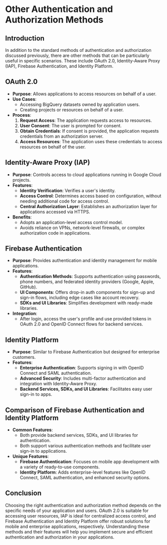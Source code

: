 # Other Authentication and Authorization Methods

## Introduction
In addition to the standard methods of authentication and authorization discussed previously, there are other methods that can be particularly useful in specific scenarios. These include OAuth 2.0, Identity-Aware Proxy (IAP), Firebase Authentication, and Identity Platform.

## OAuth 2.0
- **Purpose**: Allows applications to access resources on behalf of a user.
- **Use Cases**:
  - Accessing BigQuery datasets owned by application users.
  - Creating projects or resources on behalf of a user.
- **Process**:
  1. **Request Access**: The application requests access to resources.
  2. **User Consent**: The user is prompted for consent.
  3. **Obtain Credentials**: If consent is provided, the application requests credentials from an authorization server.
  4. **Access Resources**: The application uses these credentials to access resources on behalf of the user.

## Identity-Aware Proxy (IAP)
- **Purpose**: Controls access to cloud applications running in Google Cloud projects.
- **Features**:
  - **Identity Verification**: Verifies a user's identity.
  - **Access Control**: Determines access based on configuration, without needing additional code for access control.
  - **Central Authorization Layer**: Establishes an authorization layer for applications accessed via HTTPS.
- **Benefits**:
  - Adopts an application-level access control model.
  - Avoids reliance on VPNs, network-level firewalls, or complex authorization code in applications.

## Firebase Authentication
- **Purpose**: Provides authentication and identity management for mobile applications.
- **Features**:
  - **Authentication Methods**: Supports authentication using passwords, phone numbers, and federated identity providers (Google, Apple, GitHub).
  - **UI Components**: Offers drop-in auth components for sign-up and sign-in flows, including edge cases like account recovery.
  - **SDKs and UI Libraries**: Simplifies development with ready-made libraries.
- **Integration**:
  - After login, access the user's profile and use provided tokens in OAuth 2.0 and OpenID Connect flows for backend services.

## Identity Platform
- **Purpose**: Similar to Firebase Authentication but designed for enterprise customers.
- **Features**:
  - **Enterprise Authentication**: Supports signing in with OpenID Connect and SAML authentication.
  - **Advanced Security**: Includes multi-factor authentication and integration with Identity-Aware Proxy.
  - **Backend Services, SDKs, and UI Libraries**: Facilitates easy user sign-in to apps.

## Comparison of Firebase Authentication and Identity Platform
- **Common Features**:
  - Both provide backend services, SDKs, and UI libraries for authentication.
  - Both support various authentication methods and facilitate user sign-in to applications.
- **Unique Features**:
  - **Firebase Authentication**: Focuses on mobile app development with a variety of ready-to-use components.
  - **Identity Platform**: Adds enterprise-level features like OpenID Connect, SAML authentication, and enhanced security options.

## Conclusion
Choosing the right authentication and authorization method depends on the specific needs of your application and users. OAuth 2.0 is suitable for accessing user resources, IAP is ideal for centralized access control, and Firebase Authentication and Identity Platform offer robust solutions for mobile and enterprise applications, respectively. Understanding these methods and their features will help you implement secure and efficient authentication and authorization in your applications.